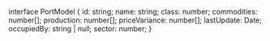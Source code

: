interface PortModel {
  id: string;
  name: string;
  class: number;
  commodities: number[];
  production: number[];
  priceVariance: number[];
  lastUpdate: Date;
  occupiedBy: string | null;
  sector: number;
}